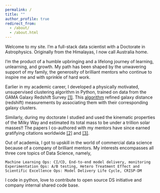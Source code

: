 ```yaml
---
permalink: /
title: ""
author_profile: true
redirect_from: 
  - /about/
  - /about.html
---
```


Welcome to my site. I’m a full-stack data scientist with a Doctorate in Astrophysics. Originally from the Himalayas, I now call Australia home.

I’m the product of a humble upbringing and a lifelong journey of learning, unlearning, and growth. 
My path has been shaped by the unwavering support of my family, the generosity of brilliant mentors who continue to inspire me and with sprinkle of hard work.

Earlier in my academic career, I developed a physically motivated, unsupervised clustering algorithm in Python, trained on data from the GAMA Galaxy Redshift Survey [[1]](https://academic.oup.com/mnras/article/479/3/3746/5039667). This [algorithm](https://github.com/pkaf/galtag) refined galaxy distance (redshift) measurements by associating them with their corresponding galaxy clusters.

Similarly, during my doctorate I studied and used the kinematic properties of the Milky Way and estimated its total mass to be under a trillion solar masses!! The papers I co-authored with my mentors have since earned gratifying citations worldwide [[2]](https://iopscience.iop.org/article/10.1088/0004-637X/761/2/98) and [[3]](https://iopscience.iop.org/article/10.1088/0004-637X/794/1/59).

Out of academia, I got to upskill in the world of commercial data science because of a company of brilliant mentors. My interests encompasses all three core topics of Data Science, namely, 
    
    Machine Learning Ops: CI/CD, End-to-end model delivery, monitoring 
    Experimentation Ops: A/B testing, Hetero Treatment Effect and
    Scientific Excellence Ops: Model Delivery Life Cycle, CRISP-DM
    
I code in python, love to contribute to open source DS initiative and company internal shared code base.